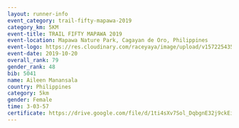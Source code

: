 ```yaml
---
layout: runner-info 
event_category: trail-fifty-mapawa-2019 
category_km: 5KM 
event-title: TRAIL FIFTY MAPAWA 2019  
event-location: Mapawa Nature Park, Cagayan de Oro, Philippines 
event-logo: https://res.cloudinary.com/raceyaya/image/upload/v1572254355/logo/trail-fifty-mapawa_fizjmb.jpg 
event-date: 2019-10-20 
overall_rank: 79
gender_rank: 48
bib: 5041
name: Aileen Manansala
country: Philippines
category: 5km
gender: Female
time: 3-03-57
certificate: https://drive.google.com/file/d/1ti4sXv7Sol_DqbgnE32j9ckEiaSXensh/view?usp=sharing
---
```

